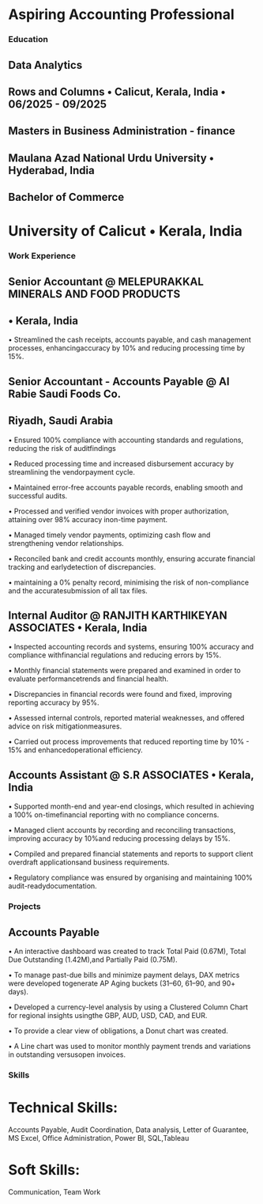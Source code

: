 # Aspiring Accounting Professional

### Education 
## Data Analytics 
## Rows and Columns • Calicut, Kerala, India • 06/2025 - 09/2025

## Masters in Business Administration - finance 
## Maulana Azad National Urdu University • Hyderabad, India

## Bachelor of Commerce
 # University of Calicut • Kerala, India

### Work Experience

## Senior Accountant @ MELEPURAKKAL MINERALS AND FOOD PRODUCTS 
  ## • Kerala, India

• Streamlined the cash receipts, accounts payable, and cash management processes, enhancingaccuracy by 10% and reducing processing time by 15%.

## Senior Accountant - Accounts Payable @ Al Rabie Saudi Foods Co. 
 ## Riyadh, Saudi Arabia

• Ensured 100% compliance with accounting standards and regulations, reducing the risk of auditfindings

• Reduced processing time and increased disbursement accuracy by streamlining the vendorpayment cycle.

• Maintained error-free accounts payable records, enabling smooth and successful audits.

• Processed and verified vendor invoices with proper authorization, attaining over 98% accuracy inon-time payment.

• Managed timely vendor payments, optimizing cash flow and strengthening vendor relationships.

• Reconciled bank and credit accounts monthly, ensuring accurate financial tracking and earlydetection of discrepancies.

• maintaining a 0% penalty record, minimising the risk of non-compliance and the accuratesubmission of all tax files.

##  Internal Auditor @ RANJITH KARTHIKEYAN ASSOCIATES • Kerala, India

• Inspected accounting records and systems, ensuring 100% accuracy and compliance withfinancial regulations and reducing errors by 15%.

• Monthly financial statements were prepared and examined in order to evaluate performancetrends and financial health.

• Discrepancies in financial records were found and fixed, improving reporting accuracy by 95%.

• Assessed internal controls, reported material weaknesses, and offered advice on risk mitigationmeasures.

• Carried out process improvements that reduced reporting time by 10% - 15% and enhancedoperational efficiency.

## Accounts Assistant @ S.R ASSOCIATES • Kerala, India

• Supported month-end and year-end closings, which resulted in achieving a 100% on-timefinancial reporting with no compliance concerns.

• Managed client accounts by recording and reconciling transactions, improving accuracy by 10%and reducing processing delays by 15%.

• Compiled and prepared financial statements and reports to support client overdraft applicationsand business requirements.

• Regulatory compliance was ensured by organising and maintaining 100% audit-readydocumentation.

### Projects
## Accounts Payable

• An interactive dashboard was created to track Total Paid (0.67M), Total Due Outstanding (1.42M),and Partially Paid (0.75M).

• To manage past-due bills and minimize payment delays, DAX metrics were developed togenerate AP Aging buckets (31–60, 61–90, and 90+ days).

• Developed a currency-level analysis by using a Clustered Column Chart for regional insights usingthe GBP, AUD, USD, CAD, and EUR.

• To provide a clear view of obligations, a Donut chart was created.

• A Line chart was used to monitor monthly payment trends and variations in outstanding versusopen invoices.

### Skills
# Technical Skills:

 Accounts Payable, Audit Coordination, Data analysis, Letter of Guarantee, MS Excel, Office Administration, Power BI, SQL,Tableau

# Soft Skills:

 Communication, Team Work


